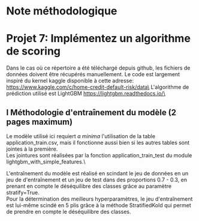 # Note méthodologique
# Projet 7: Implémentez un algorithme de scoring

Dans le cas où ce répertoire a été téléchargé depuis github, les fichiers de données doivent être récupérés manuellement.
Le code est largement inspiré du kernel kaggle disponible à cette adresse: https://www.kaggle.com/c/home-credit-default-risk/data\
L'algorithme de prédiction utilisé est LightGBM https://lightgbm.readthedocs.io/\

## I Méthodologie d'entraînement du modèle (2 pages maximum)
Le modèle utilisé ici requiert _a minima_ l'utilisation de la table application_train.csv, mais il fonctionne aussi bien si les autres tables sont jointes à la première.\
Les jointures sont réalisées par la fonction application_train_test du module lightgbm_with_simple_features.\

L'entraînement du modèle est réalisé en scindant le jeu de données en un jeu de d'entraînement et un jeu de test dans des proportions 0.7 - 0.3, en prenant en compte le déséquilibre des classes grâce au paramètre stratify=True.\
Pour la détermination des meilleurs hyperparamètres, le jeu d'entraînement est lui-même scindé en 5 plis grâce à la méthode StratifiedKold qui permet de prendre en compte le déséquilibre des classes.





